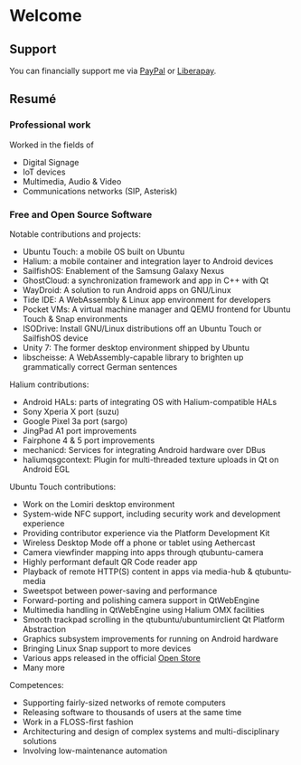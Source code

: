 # Welcome

## Support

You can financially support me via [PayPal](https://paypal.me/beidl) or [Liberapay](https://liberapay.com/fredldotme).

## Resumé

### Professional work

Worked in the fields of
- Digital Signage
- IoT devices
- Multimedia, Audio & Video
- Communications networks (SIP, Asterisk)


### Free and Open Source Software

Notable contributions and projects:
- Ubuntu Touch: a mobile OS built on Ubuntu
- Halium: a mobile container and integration layer to Android devices
- SailfishOS: Enablement of the Samsung Galaxy Nexus
- GhostCloud: a synchronization framework and app in C++ with Qt
- WayDroid: A solution to run Android apps on GNU/Linux
- Tide IDE: A WebAssembly & Linux app environment for developers
- Pocket VMs: A virtual machine manager and QEMU frontend for Ubuntu Touch & Snap environments
- ISODrive: Install GNU/Linux distributions off an Ubuntu Touch or SailfishOS device
- Unity 7: The former desktop environment shipped by Ubuntu
- libscheisse: A WebAssembly-capable library to brighten up grammatically correct German sentences

Halium contributions:
- Android HALs: parts of integrating OS with Halium-compatible HALs
- Sony Xperia X port (suzu)
- Google Pixel 3a port (sargo)
- JingPad A1 port improvements
- Fairphone 4 & 5 port improvements
- mechanicd: Services for integrating Android hardware over DBus
- haliumqsgcontext: Plugin for multi-threaded texture uploads in Qt on Android EGL

Ubuntu Touch contributions:
- Work on the Lomiri desktop environment
- System-wide NFC support, including security work and development experience
- Providing contributor experience via the Platform Development Kit
- Wireless Desktop Mode off a phone or tablet using Aethercast
- Camera viewfinder mapping into apps through qtubuntu-camera
- Highly performant default QR Code reader app
- Playback of remote HTTP(S) content in apps via media-hub & qtubuntu-media
- Sweetspot between power-saving and performance
- Forward-porting and polishing camera support in QtWebEngine
- Multimedia handling in QtWebEngine using Halium OMX facilities
- Smooth trackpad scrolling in the qtubuntu/ubuntumirclient Qt Platform Abstraction
- Graphics subsystem improvements for running on Android hardware
- Bringing Linux Snap support to more devices
- Various apps released in the official [Open Store](https://open-store.io)
- Many more

Competences:
- Supporting fairly-sized networks of remote computers
- Releasing software to thousands of users at the same time
- Work in a FLOSS-first fashion
- Architecturing and design of complex systems and multi-disciplinary solutions
- Involving low-maintenance automation
